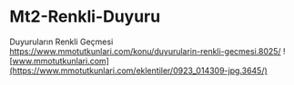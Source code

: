 # Mt2-Renkli-Duyuru
Duyuruların Renkli Geçmesi
https://www.mmotutkunlari.com/konu/duyurularin-renkli-gecmesi.8025/
![www.mmotutkunlari.com](https://www.mmotutkunlari.com/eklentiler/0923_014309-jpg.3645/)
